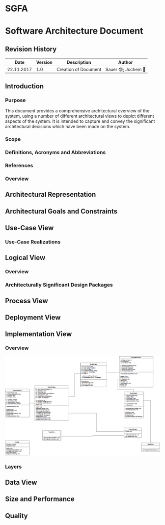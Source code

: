 # SGFA

# Software Architecture Document

## Revision History

| Date          | Version  | Description       | Author |
| ------------- |----------| ------------------|--------|
| 22.11.2017    | 1.0      | Creation of Document    |Sauer	:sunglasses:; Jochem :apple:|


## Introduction

### Purpose

This document provides a comprehensive architectural overview of the system, using a number of different architectural views to depict different aspects of the system.  It is intended to capture and convey the significant architectural decisions which have been made on the system.


### Scope

### Definitions, Acronyms and Abbreviations

### References

### Overview

##  Architectural Representation

## Architectural Goals and Constraints

## Use-Case View

### Use-Case Realizations

## Logical View

### Overview

### Architecturally Significant Design Packages

## Process View

## Deployment View

## Implementation View

### Overview

![UseCaseDiagram][UC]

[UC]: ClassDiagram.png "Class Diagram"

### Layers

## Data View

## Size and Performance

## Quality

